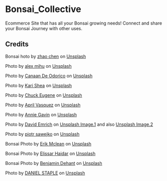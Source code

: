 # Bonsai_Collective
Ecommerce Site that has all your Bonsai growing needs! Connect and share your Bonsai Journey with other uses.

## Credits
Bonsai hoto by <a href="https://unsplash.com/@zhaochen1975?utm_content=creditCopyText&utm_medium=referral&utm_source=unsplash">zhao chen</a> on <a href="https://unsplash.com/photos/brown-and-green-bonsai-tree-KCnX0ux2jFo?utm_content=creditCopyText&utm_medium=referral&utm_source=unsplash">Unsplash</a>

Photo by <a href="https://unsplash.com/@alexmihu?utm_content=creditCopyText&utm_medium=referral&utm_source=unsplash">alex mihu</a> on <a href="https://unsplash.com/photos/green-plant-on-white-ceramic-pot-0oiEq1WrleY?utm_content=creditCopyText&utm_medium=referral&utm_source=unsplash">Unsplash</a>

Photo by <a href="https://unsplash.com/@canaan_d?utm_content=creditCopyText&utm_medium=referral&utm_source=unsplash">Canaan De Odorico</a> on <a href="https://unsplash.com/photos/a-small-tree-in-a-pot-PtDqfM_CbOo?utm_content=creditCopyText&utm_medium=referral&utm_source=unsplash">Unsplash</a>

Photo by <a href="https://unsplash.com/@karishea?utm_content=creditCopyText&utm_medium=referral&utm_source=unsplash">Kari Shea</a> on <a href="https://unsplash.com/photos/shallow-focus-photo-of-bonsai-plants-AVqh83jStMA?utm_content=creditCopyText&utm_medium=referral&utm_source=unsplash">Unsplash</a>
  
Photo by <a href="https://unsplash.com/@chuckhifi?utm_content=creditCopyText&utm_medium=referral&utm_source=unsplash">Chuck Eugene</a> on <a href="https://unsplash.com/photos/a-bonsai-tree-in-a-pot-on-a-table-UJOAxhHH6pY?utm_content=creditCopyText&utm_medium=referral&utm_source=unsplash">Unsplash</a>

Photo by <a href="https://unsplash.com/@april_vasquez?utm_content=creditCopyText&utm_medium=referral&utm_source=unsplash">April Vasquez</a> on <a href="https://unsplash.com/photos/a-tree-in-a-pot-1FcOE45yO4U?utm_content=creditCopyText&utm_medium=referral&utm_source=unsplash">Unsplash</a>

Photo by <a href="https://unsplash.com/@anniegavin?utm_content=creditCopyText&utm_medium=referral&utm_source=unsplash">Annie Gavin</a> on <a href="https://unsplash.com/photos/a-bonsai-tree-in-a-pot-on-a-table-wtCwEqrnwJU?utm_content=creditCopyText&utm_medium=referral&utm_source=unsplash">Unsplash</a>

Photo by <a href="https://unsplash.com/@davidemrich?utm_content=creditCopyText&utm_medium=referral&utm_source=unsplash">David Emrich</a> on <a href="https://unsplash.com/photos/a-tree-in-a-pot-9JHXypReTE0?utm_content=creditCopyText&utm_medium=referral&utm_source=unsplash">Unsplash Image.1</a> and also <a href="https://unsplash.com/photos/a-tree-in-a-pot-M_E2AM1mA1g?utm_content=creditCopyText&utm_medium=referral&utm_source=unsplash">Unsplash Image.2</a>

Photo by <a href="https://unsplash.com/@piotrsaw?utm_content=creditCopyText&utm_medium=referral&utm_source=unsplash">piotr sawejko</a> on <a href="https://unsplash.com/photos/a-bonsai-tree-in-a-pot-in-a-garden-_PLpfW7Jk8I?utm_content=creditCopyText&utm_medium=referral&utm_source=unsplash">Unsplash</a>

Bonsai Photo by <a href="https://unsplash.com/@introspectivedsgn?utm_content=creditCopyText&utm_medium=referral&utm_source=unsplash">Erik Mclean</a> on <a href="https://unsplash.com/photos/a-person-holding-a-small-bonsai-tree-in-their-hand-CiX4ajUm5w8?utm_content=creditCopyText&utm_medium=referral&utm_source=unsplash">Unsplash</a>

Bonsai Photo by <a href="https://unsplash.com/@elissarhaidar?utm_content=creditCopyText&utm_medium=referral&utm_source=unsplash">Elissar Haidar</a> on <a href="https://unsplash.com/photos/green-tree-in-the-middle-of-the-road-Le2sbRxOkfI?utm_content=creditCopyText&utm_medium=referral&utm_source=unsplash">Unsplash</a>

Bonsai Photo by <a href="https://unsplash.com/@bennybishop?utm_content=creditCopyText&utm_medium=referral&utm_source=unsplash">Benjamin Dehant</a> on <a href="https://unsplash.com/photos/green-plant-on-brown-pot-HHDo46HmWtA?utm_content=creditCopyText&utm_medium=referral&utm_source=unsplash">Unsplash</a>
  

Photo by <a href="https://unsplash.com/@danieldesigns?utm_content=creditCopyText&utm_medium=referral&utm_source=unsplash">DANIEL STAPLE</a> on <a href="https://unsplash.com/photos/a-pine-tree-in-front-of-a-building-lSK-u-WpuLY?utm_content=creditCopyText&utm_medium=referral&utm_source=unsplash">Unsplash</a>

  
  
